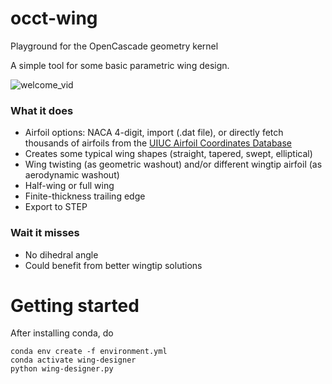 # occt-wing

Playground for the OpenCascade geometry kernel

A simple tool for some basic parametric wing design.

![welcome_vid](example_vid.gif)

### What it does
- Airfoil options: NACA 4-digit, import (.dat file), or directly fetch thousands of airfoils from the [UIUC Airfoil Coordinates Database](https://m-selig.ae.illinois.edu/ads/coord_database.html)
- Creates some typical wing shapes (straight, tapered, swept, elliptical)
- Wing twisting (as geometric washout) and/or different wingtip airfoil (as aerodynamic washout)
- Half-wing or full wing
- Finite-thickness trailing edge
- Export to STEP

### Wait it misses
- No dihedral angle
- Could benefit from better wingtip solutions

# Getting started
After installing conda, do
```
conda env create -f environment.yml
conda activate wing-designer
python wing-designer.py
```
